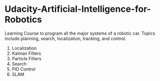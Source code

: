 # Udacity-Artificial-Intelligence-for-Robotics
Learning Course to program all the major systems of a robotic car. Topics include planning, search, localization, tracking, and control.

1. Localization
2. Kalman Filters
3. Particle Filters
4. Search
5. PID Control
6. SLAM
